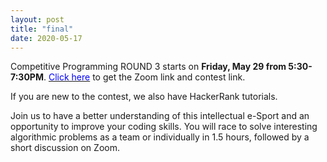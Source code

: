 ```yaml
---
layout: post
title: "final"
date: 2020-05-17
---
```

Competitive Programming ROUND 3 starts on **Friday, May 29 from 5:30-7:30PM**. [<span style="color: blue">Click here</span>](http://bit.ly/UWBcomp) to get the Zoom link and contest link.

If you are new to the contest, we also have HackerRank tutorials.

Join us to have a better understanding of this intellectual e-Sport and an opportunity to improve your coding skills. You will race to solve interesting algorithmic problems as a team or individually in 1.5 hours, followed by a short discussion on Zoom.
